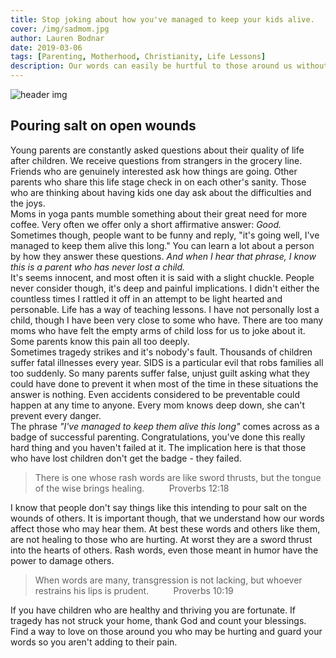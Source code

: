```yaml
---
title: Stop joking about how you've managed to keep your kids alive.
cover: /img/sadmom.jpg
author: Lauren Bodnar
date: 2019-03-06
tags: [Parenting, Motherhood, Christianity, Life Lessons]
description: Our words can easily be hurtful to those around us without even meaning to. Here's a joke that's not funny.
---
```

![header img](/img/sadmom.jpg)
<br/>
## Pouring salt on open wounds

Young parents are constantly asked questions about their quality of life after children. We receive questions from strangers in the grocery line. Friends who are genuinely interested ask how things are going. Other parents who share this life stage check in on each other's sanity. Those who are thinking about having kids one day ask about the difficulties and the joys. <br/>
Moms in yoga pants mumble something about their great need for more coffee. Very often we offer only a short affirmative answer: *Good.* Sometimes though, people want to be funny and reply, "it's going well, I've managed to keep them alive this long." You can learn a lot about a person by how they answer these questions. *And when I hear that phrase, I know this is a parent who has never lost a child.* <br/>
It's seems innocent, and most often it is said with a slight chuckle. People never consider though, it's deep and painful implications. I didn't either the countless times I rattled it off in an attempt to be light hearted and personable.  Life has a way of teaching lessons. I have not personally lost a child, though I have been very close to some who have. There are too many moms who have felt the empty arms of child loss for us to joke about it. Some parents know this pain all too deeply. <br/>
Sometimes tragedy strikes and it's nobody's fault. Thousands of children suffer fatal illnesses every year. SIDS is a particular evil that robs families all too suddenly. So many parents suffer false, unjust guilt asking what they could have done to prevent it when most of the time in these situations the answer is nothing. Even accidents considered to be preventable could happen at any time to anyone. Every mom knows deep down, she can't prevent every danger. <br/>
The phrase *"I've managed to keep them alive this long"* comes across as a badge of successful parenting. Congratulations, you've done this really hard thing and you haven't failed at it. The implication here is that those who have lost children don't get the badge - they failed. <br/>

> There is one whose rash words are like sword thrusts, but the tongue of the wise brings healing.
&nbsp;&nbsp;&nbsp;&nbsp;&nbsp;&nbsp;&nbsp;&nbsp; Proverbs 12:18

I know that people don't say things like this intending to pour salt on the wounds of others. It is important though, that we understand how our words affect those who may hear them. At best these words and others like them, are not healing to those who are hurting. At worst they are a sword thrust into the hearts of others. Rash words, even those meant in humor have the power to damage others.
> When words are many, transgression is not lacking, but whoever restrains his lips is prudent.
&nbsp;&nbsp;&nbsp;&nbsp;&nbsp;&nbsp;&nbsp;&nbsp; Proverbs 10:19

If you have children who are healthy and thriving you are fortunate. If tragedy has not struck your home, thank God and count your blessings. Find a way to love on those around you who may be hurting and guard your words so you aren't adding to their pain.
